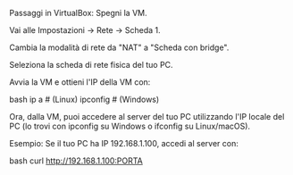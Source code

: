 Passaggi in VirtualBox:
Spegni la VM.

Vai alle Impostazioni → Rete → Scheda 1.

Cambia la modalità di rete da "NAT" a "Scheda con bridge".

Seleziona la scheda di rete fisica del tuo PC.

Avvia la VM e ottieni l'IP della VM con:

bash
ip a  # (Linux)
ipconfig  # (Windows)

Ora, dalla VM, puoi accedere al server del tuo PC utilizzando l'IP locale del PC (lo trovi con ipconfig su Windows o ifconfig su Linux/macOS).

Esempio:
Se il tuo PC ha IP 192.168.1.100, accedi al server con:

bash
curl http://192.168.1.100:PORTA